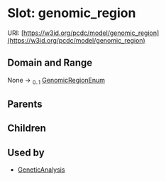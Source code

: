 
# Slot: genomic_region




URI: [https://w3id.org/pcdc/model/genomic_region](https://w3id.org/pcdc/model/genomic_region)


## Domain and Range

None &#8594;  <sub>0..1</sub> [GenomicRegionEnum](GenomicRegionEnum.md)

## Parents


## Children


## Used by

 * [GeneticAnalysis](GeneticAnalysis.md)
